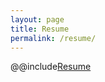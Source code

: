 ```yaml
---
layout: page
title: Resume
permalink: /resume/
---
```


@@include[Resume](/assets/Chen_Lucien_Resume.pdf)